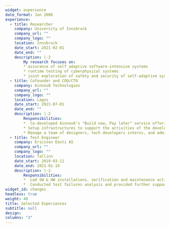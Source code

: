 ```yaml
---
widget: experience
date_format: Jan 2006
experience:
  - title: Researcher
    company: University of Innsbruck
    company_url: ""
    company_logo: ""
    location: Innsbruck
    date_start: 2021-02-01
    date_end: ""
    description: |-2
        My research focuses on:
        * assurance of self adaptive software-intensive systems
        * runtime testing of cyberphysical systems
        * joint exploration of safety and security of self-adaptive systems
  - title: Cofounder and COO/CTO
    company: Ainnov8 Technologies
    company_url: ""
    company_logo: ""
    location: Lagos
    date_start: 2021-07-01
    date_end: ""
    description: |-2
        Responsibilities:
        *  Co-developed Ainnov8's "Build now, Pay later" service offering and now co-driving the development of an all-in-one web and mobile web platform
        * Setup infrastructures to support the activities of the development team as well as facilitate remote-first paradigm of the business
        * Manage a team of designers, tech developers interns, and administrators
  - title: Test Engineer
    company: Ericsson Eesti AS
    company_url: ""
    company_logo: ""
    location: Tallinn
    date_start: 2019-03-11
    date_end: 2021-01-14
    description: |-2
        Responsibilities:
        *  Led SW & HW installations, verification and maintenance activities.
        *  Conducted test failures analysis and provided further support for SW and HW related causes in the product run
widget_id: changes
headless: true
weight: 40
title: Selected Experiences
subtitle: null
design:
columns: "2"
---
```

